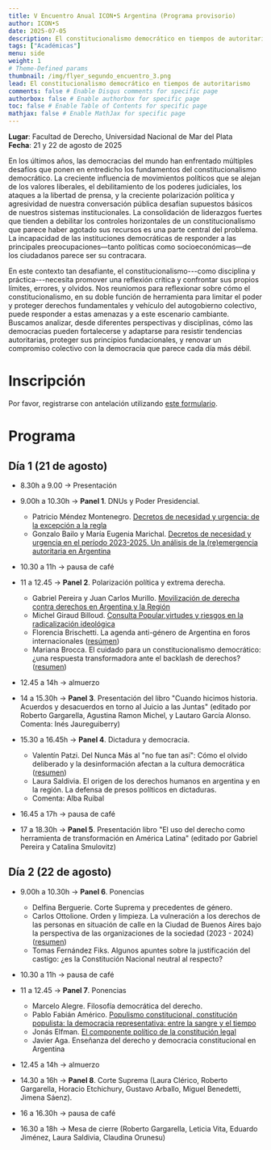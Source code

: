 ```yaml
---
title: V Encuentro Anual ICON•S Argentina (Programa provisorio)
author: ICON•S
date: 2025-07-05
description: El constitucionalismo democrático en tiempos de autoritarismo
tags: ["Académicas"]
menu: side 
weight: 1
# Theme-Defined params
thumbnail: /img/flyer_segundo_encuentro_3.png
lead: El constitucionalismo democrático en tiempos de autoritarismo
comments: false # Enable Disqus comments for specific page
authorbox: false # Enable authorbox for specific page
toc: false # Enable Table of Contents for specific page
mathjax: false # Enable MathJax for specific page
---
```


**Lugar**: Facultad de Derecho, Universidad Nacional de Mar del Plata  
**Fecha**: 21 y 22 de agosto de 2025  

En los últimos años, las democracias del mundo han enfrentado múltiples desafíos que ponen en entredicho los fundamentos del constitucionalismo democrático. La creciente influencia de movimientos políticos que se alejan de los valores liberales, el debilitamiento de los poderes judiciales, los ataques a la libertad de prensa, y la creciente polarización política y agresividad de nuestra conversación pública desafían supuestos básicos de nuestros sistemas institucionales. La consolidación de liderazgos fuertes que tienden a debilitar los controles horizontales de un constitucionalismo que parece haber agotado sus recursos es una parte central del problema. La incapacidad de las instituciones democráticas de responder a las principales preocupaciones—tanto políticas como socioeconómicas—de los ciudadanos parece ser su contracara.

En este contexto tan desafiante, el constitucionalismo---como disciplina y práctica---necesita promover una reflexión crítica y confrontar sus propios límites, errores, y olvidos. Nos reuniomos para reflexionar sobre cómo el constitucionalismo, en su doble función de herramienta para limitar el poder y proteger derechos fundamentales y vehículo del autogobierno colectivo, puede responder a estas amenazas y a este escenario cambiante. Buscamos analizar, desde diferentes perspectivas y disciplinas, cómo las democracias pueden fortalecerse y adaptarse para resistir tendencias autoritarias, proteger sus principios fundacionales, y renovar un compromiso colectivo con la democracia que parece cada día más débil.

# Inscripción

Por favor, registrarse con antelación utilizando [este formulario](https://docs.google.com/forms/d/e/1FAIpQLSeFa4W1GjHuXNMqBrkqn7cMuexlmz5l4Fz2mHuxhI0c-wOMnQ/viewform?usp=header).

# Programa

## Día 1 (21 de agosto)

- 8.30h a 9.00 → Presentación
- 9.00h a 10.30h → **Panel 1**. DNUs y Poder Presidencial. 
    
    + Patricio Méndez Montenegro. [Decretos de necesidad y urgencia: de la excepción a la regla](https://www.dropbox.com/scl/fi/3ng9d0vem9oagegvlfmcq/Mendez-Montenegro-Informe-DNU.pdf?rlkey=flsffcaa0mjyuma297xmtwkmo&dl=0) 
    + Gonzalo Bailo y María Eugenia Marichal. [Decretos de necesidad y urgencia en el período 2023-2025. Un análisis de la (re)emergencia autoritaria en Argentina](https://www.dropbox.com/scl/fi/mw4uwa3vm9o436jpu6447/Bailo-y-Marichal-ICONs-2025.pdf?rlkey=b2o1gelx4rhbzy4jq0wp8l2ql&dl=0)

- 10.30 a 11h → pausa de café 

- 11 a 12.45 → **Panel 2**. Polarización política y extrema derecha. 

    + Gabriel Pereira y Juan Carlos Murillo. [Movilización de derecha contra derechos en Argentina y la Región](https://www.dropbox.com/scl/fi/h2116y80rvcuhw8f72vdf/Pereira-Bautista-Murillo-ICON.pdf?rlkey=5kpzmefkkr04gr29txgqrrg66&dl=0) 
    + Michel Giraud Billoud. [Consulta Popular,virtudes y riesgos en la radicalización ideológica](https://www.dropbox.com/scl/fi/ukh4y2pt8df1u689r7s11/Giraud-Billoud-Michel-Consulta-Popular-virtudes-y-riesgos..pdf?rlkey=1410vr0jj1e4i3ql6djevzbs1&dl=0)
    + Florencia Brischetti. La agenda anti-género de Argentina en foros internacionales ([resúmen](https://www.dropbox.com/scl/fi/o3t11uz0aywi3tufh8vx6/Brichetti_resumen.pdf?rlkey=7xgdxzj1x6envj0l7fum4sd7b&dl=0))
    + Mariana Brocca. El cuidado para un constitucionalismo democrático: ¿una respuesta transformadora ante el backlash de derechos? ([resumen](https://www.dropbox.com/scl/fi/9mgh8wrdg6pax7yq1rwlp/Brocca-Mariana-Resumen.pdf?rlkey=ddck11eonm4wcvszm8m6ty45a&dl=0))

- 12.45 a 14h → almuerzo

- 14 a 15.30h → **Panel 3**. Presentación del libro "Cuando hicimos historia. Acuerdos y desacuerdos en torno al Juicio a las Juntas" (editado por Roberto Gargarella, Agustina Ramon Michel, y Lautaro García Alonso. Comenta: Inés Jaureguiberry) 

- 15.30 a 16.45h → **Panel 4**. Dictadura y democracia. 

    + Valentín Patzi. Del Nunca Más al "no fue tan así": Cómo el olvido deliberado y la desinformación afectan a la cultura democrática ([resumen](https://www.dropbox.com/scl/fi/3r7x86sn942a4as6uy2e9/Patzi-Resumen-V-encuentro-Icons-Patzi.pdf?rlkey=hh3qexh9dk0uzbz65z34pf1sd&dl=0))
    + Laura Saldivia. El origen de los derechos humanos en argentina y en la región. La defensa de presos políticos en dictaduras.
    + Comenta: Alba Ruibal 

- 16.45 a 17h → pausa de café 

- 17 a 18.30h → **Panel 5**. Presentación libro "El uso del derecho como herramienta de transformación en América Latina" (editado por Gabriel Pereira y Catalina Smulovitz)

## Día 2 (22 de agosto)

- 9.00h a 10.30h → **Panel 6**. Ponencias 

    + Delfina Berguerie. Corte Suprema y precedentes de género. 
    + Carlos Ottolione. Orden y limpieza. La vulneración a los derechos de las personas en situación de calle en la Ciudad de Buenos Aires bajo la perspectiva de las organizaciones de la sociedad (2023 - 2024) ([resumen](https://www.dropbox.com/scl/fi/rp773pentqlhpchy6tllk/Ottoline_C_Resumen_-Orden-y-limpieza-La-vulneraci-n-a-los-derechos-de-las-personas-en-situaci-n-de-calle-en-la-Ciudad-de-Buenos-Aires-bajo-la-perspectiva-de-las-organizaciones-de-la-sociedad-2023-2024.pdf?rlkey=8cgqreznh9ds1cpntetknviy5&dl=0))
    + Tomas Fernández Fiks. Algunos apuntes sobre la justificación del castigo: ¿es la Constitución Nacional neutral al respecto?    

- 10.30 a 11h → pausa de café 

- 11 a 12.45 → **Panel 7**. Ponencias

    + Marcelo Alegre. Filosofía democrática del derecho. 
    + Pablo Fabián Américo. [Populismo constitucional, constitución populista: la democracia representativa: entre la sangre y el tiempo](https://www.dropbox.com/scl/fi/rj07oos5hywulveg54wf8/Americo_ICONS.pdf?rlkey=ef5ns71hfcx2tmnb8le6k7884&dl=0)
    + Jonás Elfman. [El componente político de la constitución legal](https://www.dropbox.com/scl/fi/ku7mwo64zq33e2g4qvmcr/Elfman.-1er.-Borrador.-El-componente-pol-tico-de-la-constituci-n-legal..pdf?rlkey=6dfsxs44xwmgqqj0ampkk93nc&dl=0) 
    + Javier Aga. Enseñanza del derecho y democracia constitucional en Argentina

- 12.45 a 14h → almuerzo

- 14.30 a 16h → **Panel 8**. Corte Suprema (Laura Clérico, Roberto Gargarella, Horacio Etchichury, Gustavo Arballo, Miguel Benedetti, Jimena Sáenz). 

- 16 a 16.30h → pausa de café 

- 16.30 a 18h → Mesa de cierre (Roberto Gargarella, Leticia Vita, Eduardo Jiménez, Laura Saldivia, Claudina Orunesu)

